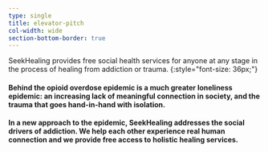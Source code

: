 ```yaml
---
type: single
title: elevator-pitch
col-width: wide
section-bottom-border: true
---
```


<span class="emphasized-header">SeekHealing</span> provides free <span class="emphasized-header">social health</span> services for anyone at any stage in the process of healing from addiction or trauma.
{:style="font-size: 36px;"}

#### Behind the opioid overdose epidemic is a much greater <span class="emphasized-header">loneliness</span> epidemic: an increasing lack of <span class="emphasized-header">meaningful connection</span> in society, and the trauma that goes hand-in-hand with isolation.

#### In a new approach to the epidemic, <span class="emphasized-header">SeekHealing addresses the social drivers of addiction.</span> We help each other experience real human connection and we provide <span class="emphasized-header">free</span> access to holistic healing services.
